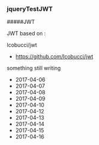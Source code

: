 ### jqueryTestJWT

#####JWT

JWT based on :

lcobucci/jwt 
- https://github.com/lcobucci/jwt

something still writing

- 2017-04-06
- 2017-04-07
- 2017-04-08
- 2017-04-09
- 2017-04-10
- 2017-04-12
- 2017-04-13
- 2017-04-14
- 2017-04-15
- 2017-04-16

